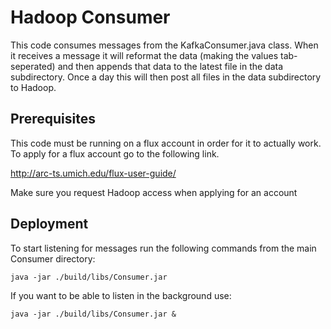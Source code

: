 # Hadoop Consumer

This code consumes messages from the KafkaConsumer.java class. When it receives a message it will reformat the data (making the values tab-seperated) and then appends that data to the latest file in the data subdirectory. Once a day this will then post all files in the data subdirectory to Hadoop.

## Prerequisites

This code must be running on a flux account in order for it to actually work. To apply for a flux account go to the following link.

http://arc-ts.umich.edu/flux-user-guide/

Make sure you request Hadoop access when applying for an account

## Deployment

To start listening for messages run the following commands from the main Consumer directory:

```
java -jar ./build/libs/Consumer.jar 
```

If you want to be able to listen in the background use:

```
java -jar ./build/libs/Consumer.jar &
```